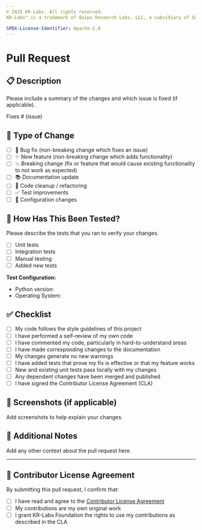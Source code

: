 ```yaml
---
© 2025 KR-Labs. All rights reserved.  
KR-Labs™ is a trademark of Quipu Research Labs, LLC, a subsidiary of Sudiata Giddasira, Inc.

SPDX-License-Identifier: Apache-2.0
---
```


# Pull Request

## 📋 Description

Please include a summary of the changes and which issue is fixed (if applicable).

Fixes # (issue)

## 🎯 Type of Change

- [ ] 🐛 Bug fix (non-breaking change which fixes an issue)
- [ ] ✨ New feature (non-breaking change which adds functionality)
- [ ] 💥 Breaking change (fix or feature that would cause existing functionality to not work as expected)
- [ ] 📚 Documentation update
- [ ] 🧹 Code cleanup / refactoring
- [ ] ✅ Test improvements
- [ ] 🔧 Configuration changes

## 🧪 How Has This Been Tested?

Please describe the tests that you ran to verify your changes.

- [ ] Unit tests
- [ ] Integration tests
- [ ] Manual testing
- [ ] Added new tests

**Test Configuration:**
- Python version:
- Operating System:

## ✅ Checklist

- [ ] My code follows the style guidelines of this project
- [ ] I have performed a self-review of my own code
- [ ] I have commented my code, particularly in hard-to-understand areas
- [ ] I have made corresponding changes to the documentation
- [ ] My changes generate no new warnings
- [ ] I have added tests that prove my fix is effective or that my feature works
- [ ] New and existing unit tests pass locally with my changes
- [ ] Any dependent changes have been merged and published
- [ ] I have signed the Contributor License Agreement (CLA)

## 📸 Screenshots (if applicable)

Add screenshots to help explain your changes.

## 📝 Additional Notes

Add any other context about the pull request here.

---

## 📜 Contributor License Agreement

By submitting this pull request, I confirm that:

- [ ] I have read and agree to the [Contributor License Agreement](https://github.com/KR-Labs/krl-data-connectors/blob/main/docs/CLA.md)
- [ ] My contributions are my own original work
- [ ] I grant KR-Labs Foundation the rights to use my contributions as described in the CLA
